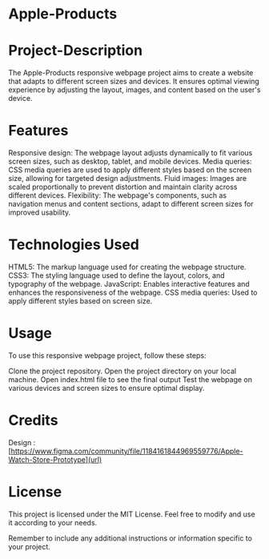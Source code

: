 # Apple-Products
# Project-Description
The Apple-Products responsive webpage project aims to create a website that adapts to different screen sizes and devices. It ensures optimal viewing experience by adjusting the layout, images, and content based on the user's device.

# Features
Responsive design: The webpage layout adjusts dynamically to fit various screen sizes, such as desktop, tablet, and mobile devices.
Media queries: CSS media queries are used to apply different styles based on the screen size, allowing for targeted design adjustments.
Fluid images: Images are scaled proportionally to prevent distortion and maintain clarity across different devices.
Flexibility: The webpage's components, such as navigation menus and content sections, adapt to different screen sizes for improved usability.

# Technologies Used
HTML5: The markup language used for creating the webpage structure.
CSS3: The styling language used to define the layout, colors, and typography of the webpage.
JavaScript: Enables interactive features and enhances the responsiveness of the webpage.
CSS media queries: Used to apply different styles based on screen size.

# Usage
To use this responsive webpage project, follow these steps:

Clone the project repository.
Open the project directory on your local machine.
Open index.html file to see the final output
Test the webpage on various devices and screen sizes to ensure optimal display.

# Credits
Design : [https://www.figma.com/community/file/1184161844969559776/Apple-Watch-Store-Prototype](url)

# License
This project is licensed under the MIT License. Feel free to modify and use it according to your needs.

Remember to include any additional instructions or information specific to your project.





